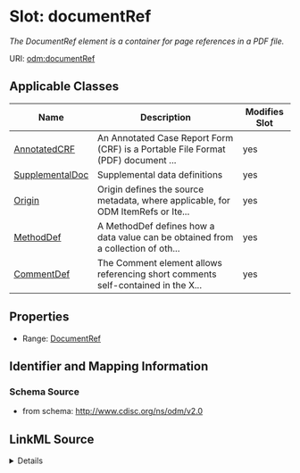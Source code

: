 # Slot: documentRef


_The DocumentRef element is a container for page references in a PDF file._



URI: [odm:documentRef](http://www.cdisc.org/ns/odm/v2.0/documentRef)



<!-- no inheritance hierarchy -->




## Applicable Classes

| Name | Description | Modifies Slot |
| --- | --- | --- |
[AnnotatedCRF](AnnotatedCRF.md) | An Annotated Case Report Form (CRF) is a Portable File Format (PDF) document ... |  yes  |
[SupplementalDoc](SupplementalDoc.md) | Supplemental data definitions |  yes  |
[Origin](Origin.md) | Origin defines the source metadata, where applicable, for ODM ItemRefs or Ite... |  yes  |
[MethodDef](MethodDef.md) | A MethodDef defines how a data value can be obtained from a collection of oth... |  yes  |
[CommentDef](CommentDef.md) | The Comment element allows referencing short comments self-contained in the X... |  yes  |







## Properties

* Range: [DocumentRef](DocumentRef.md)





## Identifier and Mapping Information







### Schema Source


* from schema: http://www.cdisc.org/ns/odm/v2.0




## LinkML Source

<details>
```yaml
name: documentRef
description: The DocumentRef element is a container for page references in a PDF file.
from_schema: http://www.cdisc.org/ns/odm/v2.0
rank: 1000
identifier: false
alias: documentRef
domain_of:
- AnnotatedCRF
- SupplementalDoc
- Origin
- MethodDef
- CommentDef
range: DocumentRef

```
</details>
